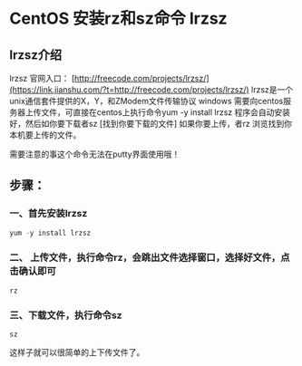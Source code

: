 # CentOS 安装rz和sz命令 lrzsz

## **lrzsz介绍**

lrzsz 官网入口： [http://freecode.com/projects/lrzsz/](https://link.jianshu.com/?t=http://freecode.com/projects/lrzsz/)
lrzsz是一个unix通信套件提供的X，Y，和ZModem文件传输协议
windows 需要向centos服务器上传文件，可直接在centos上执行命令yum -y install lrzsz 程序会自动安装好，然后如你要下载者sz [找到你要下载的文件] 如果你要上传，者rz 浏览找到你本机要上传的文件。

需要注意的事这个命令无法在putty界面使用哦！


## **步骤：**

###  一、首先安装lrzsz

```sql
yum -y install lrzsz 
```


### 二、 上传文件，执行命令rz，会跳出文件选择窗口，选择好文件，点击确认即可

```undefined
rz
```

### 三、下载文件，执行命令sz

```undefined
sz
```


 这样子就可以很简单的上下传文件了。
